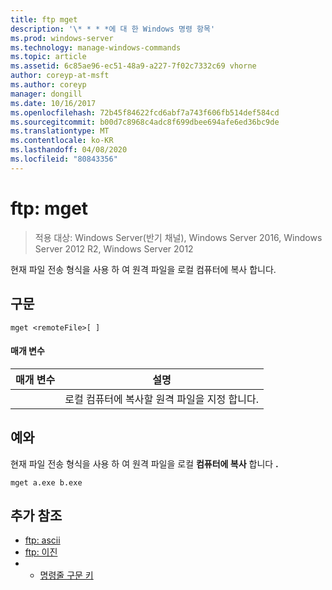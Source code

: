 ```yaml
---
title: ftp mget
description: '\* * * *에 대 한 Windows 명령 항목'
ms.prod: windows-server
ms.technology: manage-windows-commands
ms.topic: article
ms.assetid: 6c85ae96-ec51-48a9-a227-7f02c7332c69 vhorne
author: coreyp-at-msft
ms.author: coreyp
manager: dongill
ms.date: 10/16/2017
ms.openlocfilehash: 72b45f84622fcd6abf7a743f606fb514def584cd
ms.sourcegitcommit: b00d7c8968c4adc8f699dbee694afe6ed36bc9de
ms.translationtype: MT
ms.contentlocale: ko-KR
ms.lasthandoff: 04/08/2020
ms.locfileid: "80843356"
---
```

# <a name="ftp-mget"></a>ftp: mget

>적용 대상: Windows Server(반기 채널), Windows Server 2016, Windows Server 2012 R2, Windows Server 2012

현재 파일 전송 형식을 사용 하 여 원격 파일을 로컬 컴퓨터에 복사 합니다.   
## <a name="syntax"></a>구문  
```  
mget <remoteFile>[ ]  
```  
#### <a name="parameters"></a>매개 변수  

|  매개 변수   |                        설명                        |
|--------------|-----------------------------------------------------------|
| <remoteFile> | 로컬 컴퓨터에 복사할 원격 파일을 지정 합니다. |

## <a name="examples"></a><a name=BKMK_Examples></a>예와  
현재 파일 전송 형식을 사용 하 여 원격 파일을 로컬 **컴퓨터에 복사** 합니다 **.**  
```  
mget a.exe b.exe  
```  
## <a name="additional-references"></a>추가 참조  
-   [ftp: ascii](ftp-ascii.md)  
-   [ftp: 이진](ftp-binary.md)  
-   - [명령줄 구문 키](command-line-syntax-key.md)  
